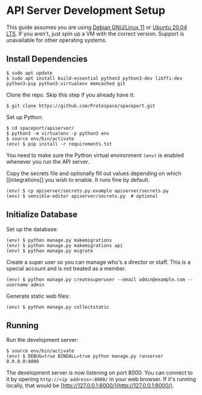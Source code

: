 # API Server Development Setup

This guide assumes you are using [Debian GNU/Linux 11](https://cdimage.debian.org/cdimage/unofficial/non-free/images-including-firmware/archive/11.2.0+nonfree/amd64/iso-cd/firmware-11.2.0-amd64-netinst.iso) or [Ubuntu 20.04 LTS](https://releases.ubuntu.com/20.04/). If you
aren't, just spin up a VM with the correct version. Support is unavailable for other operating systems.

## Install Dependencies

```
$ sudo apt update
$ sudo apt install build-essential python3 python3-dev libffi-dev python3-pip python3-virtualenv memcached git
```

Clone the repo. Skip this step if you already have it:

```
$ git clone https://github.com/Protospace/spaceport.git
```

Set up Python:

```
$ cd spaceport/apiserver/
$ python3 -m virtualenv -p python3 env
$ source env/bin/activate
(env) $ pip install -r requirements.txt
```

You need to make sure the Python virtual environment `(env)` is enabled whenever
you run the API server.

Copy the secrets file and optionally fill out values depending on which
[[integrations]] you wish to enable. It runs fine by default.

```
(env) $ cp apiserver/secrets.py.example apiserver/secrets.py
(env) $ sensible-editor apiserver/secrets.py  # optional
```

## Initialize Database

Set up the database:

```
(env) $ python manage.py makemigrations
(env) $ python manage.py makemigrations api
(env) $ python manage.py migrate
```

Create a super user so you can manage who's a director or staff. This is a special
account and is not treated as a member.

```
(env) $ python manage.py createsuperuser --email admin@example.com --username admin
```

Generate static web files:

```
(env) $ python manage.py collectstatic
```

## Running

Run the development server:

```
$ source env/bin/activate
(env) $ DEBUG=true BINDALL=true python manage.py runserver 0.0.0.0:8000
```

The development server is now listening on port 8000. You can connect to it by
opening `http://<ip address>:8000/` in your web browser. If it's running
locally, that would be [http://127.0.0.1:8000/](http://127.0.0.1:8000/).
